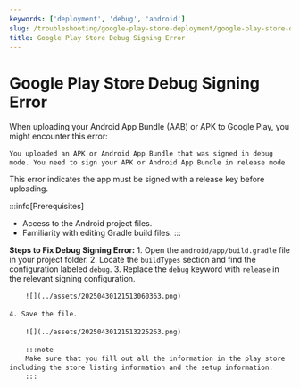 ```yaml
---
keywords: ['deployment', 'debug', 'android']
slug: /troubleshooting/google-play-store-deployment/google-play-store-debug-signing-error
title: Google Play Store Debug Signing Error
---
```

# Google Play Store Debug Signing Error

When uploading your Android App Bundle (AAB) or APK to Google Play, you might encounter this error:

```text
You uploaded an APK or Android App Bundle that was signed in debug mode. You need to sign your APK or Android App Bundle in release mode
```
This error indicates the app must be signed with a release key before uploading.

:::info[Prerequisites]
- Access to the Android project files.
- Familiarity with editing Gradle build files.
:::

**Steps to Fix Debug Signing Error:**
    1. Open the `android/app/build.gradle` file in your project folder.
    2. Locate the `buildTypes` section and find the configuration labeled `debug`.
    3. Replace the `debug` keyword with `release` in the relevant signing configuration.

        ![](../assets/20250430121513060363.png)

    4. Save the file.

        ![](../assets/20250430121513225263.png)

        :::note
        Make sure that you fill out all the information in the play store including the store listing information and the setup information.
        :::


​